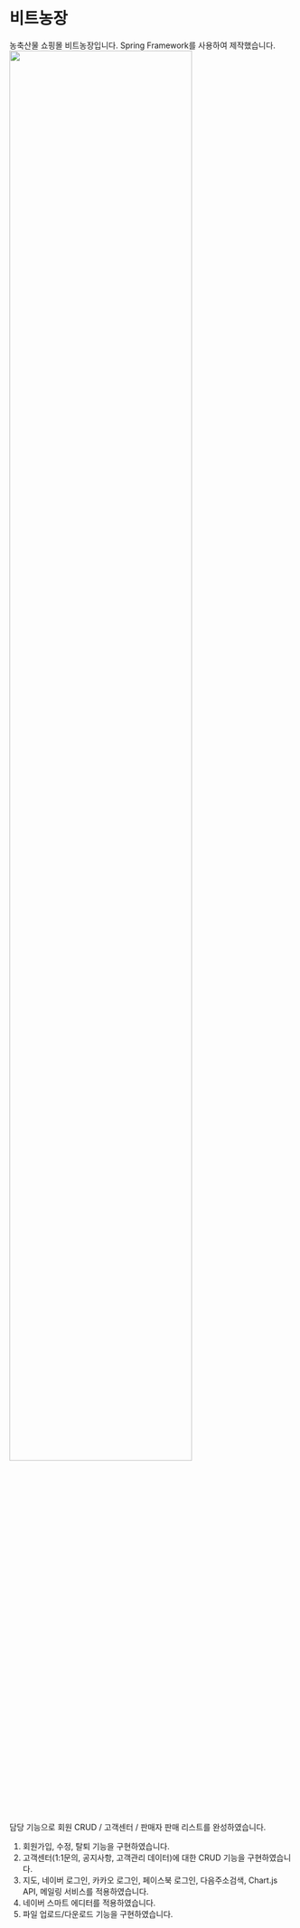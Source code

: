 # 비트농장
농축산물 쇼핑몰 비트농장입니다.
Spring Framework를 사용하여 제작했습니다.<br>
<img src="https://user-images.githubusercontent.com/59942147/79969026-e4cba400-84cb-11ea-8483-eee0d88ccb46.png" width="80%"></img><br>

담당 기능으로 회원 CRUD / 고객센터 / 판매자 판매 리스트를 완성하였습니다. 

1. 회원가입, 수정, 탈퇴 기능을 구현하였습니다.
2. 고객센터(1:1문의, 공지사항, 고객관리 데이터)에 대한 CRUD 기능을 구현하였습니다.
3. 지도, 네이버 로그인, 카카오 로그인, 페이스북 로그인, 다음주소검색, Chart.js API, 메일링 서비스를 적용하였습니다. 
4. 네이버 스마트 에디터를 적용하였습니다.
5. 파일 업로드/다운로드 기능을 구현하였습니다.

